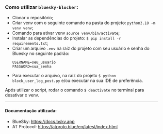 ### Como utilizar `bluesky-blocker`:

- Clonar o repositório;
- Criar venv com o seguinte comando na pasta do projeto: `python3.10 -m venv venv`;
- Comando para ativar venv `source venv/bin/activate`;
- Instalar as dependências do projeto: `$ pip install -r requirements.txt`;
- Criar um arquivo `.env` na raiz do projeto com seu usuário e senha do Bluesky no seguinte padrão:
  ```
  USERNAME=seu_usuario
  PASSWORD=sua_senha
  ```
- Para executar o arquivo, na raiz do projeto `$ python block_user_log_post.py` e/ou executar na sua IDE de 
  preferência.

Após utilizar o script, rodar o comando `$ deactivate` no terminal para desativar o venv.

___

#### Documentação utilizada:

- BlueSky: https://docs.bsky.app
- AT Protocol: https://atproto.blue/en/latest/index.html